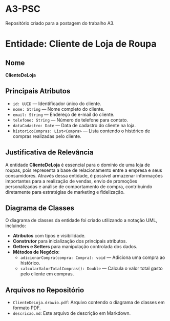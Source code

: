# A3-PSC
Repositório criado para a postagem do trabalho A3.

# Entidade: Cliente de Loja de Roupa

## Nome
**ClienteDeLoja**

## Principais Atributos

- `id: UUID` — Identificador único do cliente.
- `nome: String` — Nome completo do cliente.
- `email: String` — Endereço de e-mail do cliente.
- `telefone: String` — Número de telefone para contato.
- `dataCadastro: Date` — Data de cadastro do cliente na loja.
- `historicoCompras: List<Compra>` — Lista contendo o histórico de compras realizadas pelo cliente.

## Justificativa de Relevância

A entidade **ClienteDeLoja** é essencial para o domínio de uma loja de roupas, pois representa a base de relacionamento entre a empresa e seus consumidores. Através dessa entidade, é possível armazenar informações importantes para a realização de vendas, envio de promoções personalizadas e análise de comportamento de compra, contribuindo diretamente para estratégias de marketing e fidelização.

## Diagrama de Classes

O diagrama de classes da entidade foi criado utilizando a notação UML, incluindo:

- **Atributos** com tipos e visibilidade.
- **Construtor** para inicialização dos principais atributos.
- **Getters e Setters** para manipulação controlada dos dados.
- **Métodos de Negócio**:
  - `adicionarCompra(compra: Compra): void` — Adiciona uma compra ao histórico.
  - `calcularValorTotalCompras(): Double` — Calcula o valor total gasto pelo cliente em compras.

## Arquivos no Repositório

- `ClienteDeLoja.drawio.pdf`: Arquivo contendo o diagrama de classes em formato PDF.
- `descricao.md`: Este arquivo de descrição em Markdown.

